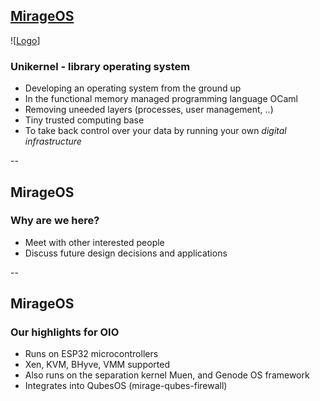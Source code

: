 ## [MirageOS](https://mirage.io)

![[Logo](/media/mirageos.png)]

### Unikernel - library operating system

* Developing an operating system from the ground up
* In the functional memory managed programming language OCaml
* Removing uneeded layers (processes, user management, ..)
* Tiny trusted computing base
* To take back control over your data by running your own _digital infrastructure_

--

## MirageOS

### Why are we here?

* Meet with other interested people
* Discuss future design decisions and applications

--

## MirageOS

### Our highlights for OIO

* Runs on ESP32 microcontrollers
* Xen, KVM, BHyve, VMM supported
* Also runs on the separation kernel Muen, and Genode OS framework
* Integrates into QubesOS (mirage-qubes-firewall)

